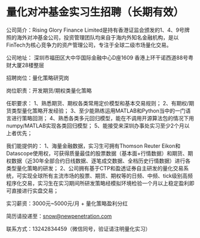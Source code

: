 # 量化对冲基金实习生招聘（长期有效）

公司简介：Rising Glory Finance Limited是持有香港证监会颁发的1、4、9号牌照的海外对冲基金公司，投资管理团队均来自于海内外知名金融机构，是以FinTech为核心竞争力的资产管理公司，专注于全球二级市场量化交易。

公司地址：
深圳市福田区大中华国际金融中心D座1609
香港上环干诺西道88号粤财大厦28楼整层

招聘岗位：量化策略研究岗

岗位职责：开发期货/期权类量化策略

任职要求：
1、熟悉期货、期权各类常用定价模型和基本交易规则；
2、有期权/期货类型量化策略开发经验；
3、至少能熟练运用MATLAB和Python当中的一门语言进行策略回测；
4、熟悉各类多元回归模型，能在不调用开源算法包的情况下用numpy/MATLAB实现各类回归模型；
5、能接受来深圳办事处实习至少2个月以上者优先；


我们能提供的：
	1、海量金融数据，实习生可拥有Thomson Reuter Eikon和Datascope使用权，可获得质量最佳的股票数据（基本面+行情数据）和期货、期权数据（近30年全部合约日线数据、逐笔成交数据、全档历史行情数据）进行各类型量化策略的研发；
    2、公司拥有基于CTP和盈透证券自主研发的量化交易系统，可实现全球所有主流市场的股票、期货、期权等的日频、中频、tick级别高频程序化交易，实习生在实习期间所研发策略经模拟环境检验一个月以上稳定盈利即可直接进行实盘交易；

实习薪资：3000元~5000元/月 + 量化策略盈利分红

简历请投递至：snow@newpenetration.com

联系方式：13242834459（微信同号，验证请注明量化实习）
